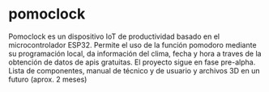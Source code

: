 # pomoclock
Pomoclock es un dispositivo IoT de productividad basado en el microcontrolador ESP32.
Permite el uso de la función pomodoro mediante su programación local, da información del clima, fecha y hora 
a traves de la obtención de datos de apis gratuitas. El proyecto sigue en fase pre-alpha. 
Lista de componentes, manual de técnico y de usuario y archivos 3D en un futuro (aprox. 2 meses)
